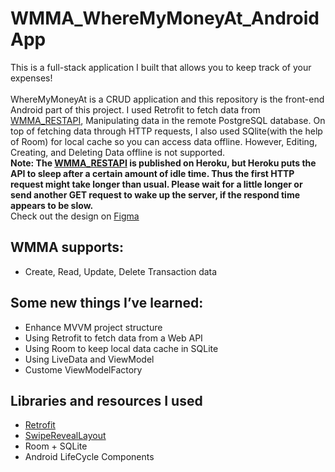 # WMMA_WhereMyMoneyAt_AndroidApp
This is a full-stack application I built that allows you to keep track of your expenses!
<br/>
<br/>
WhereMyMoneyAt is a CRUD application and this repository is the front-end Android part of this project. I used Retrofit to fetch data from [WMMA_RESTAPI](https://github.com/AndersonHsieh0330/WMMA_WhereMyMoneyAt_RestAPI), Manipulating data in the remote PostgreSQL database. On top of fetching data through HTTP requests, I also used SQlite(with the help of Room) for local cache so you can access data offline. However, Editing, Creating, and Deleting Data offline is not supported. 
<br/>
**Note: The [WMMA_RESTAPI](https://github.com/AndersonHsieh0330/WMMA_WhereMyMoneyAt_RestAPI) is published on Heroku, but Heroku puts the API to sleep after a certain amount of idle time. Thus the first HTTP request might take longer than usual. Please wait for a little longer or send another GET request to wake up the server, if the respond time appears to be slow.**
<br/>
Check out the design on [Figma](https://www.figma.com/file/NCkRbpFwAn2nk8ZR2nK5e7/WMMA_WhereMyMoneyAt)



## WMMA supports:
- Create, Read, Update, Delete Transaction data


## Some new things I’ve learned:
- Enhance MVVM project structure
- Using Retrofit to fetch data from a Web API
- Using Room to keep local data cache in SQLite
- Using LiveData and ViewModel 
- Custome ViewModelFactory


## Libraries and resources I used 
- [Retrofit](https://square.github.io/retrofit/)
- [SwipeRevealLayout](https://github.com/chthai64/SwipeRevealLayout)
- Room + SQLite
- Android LifeCycle Components
